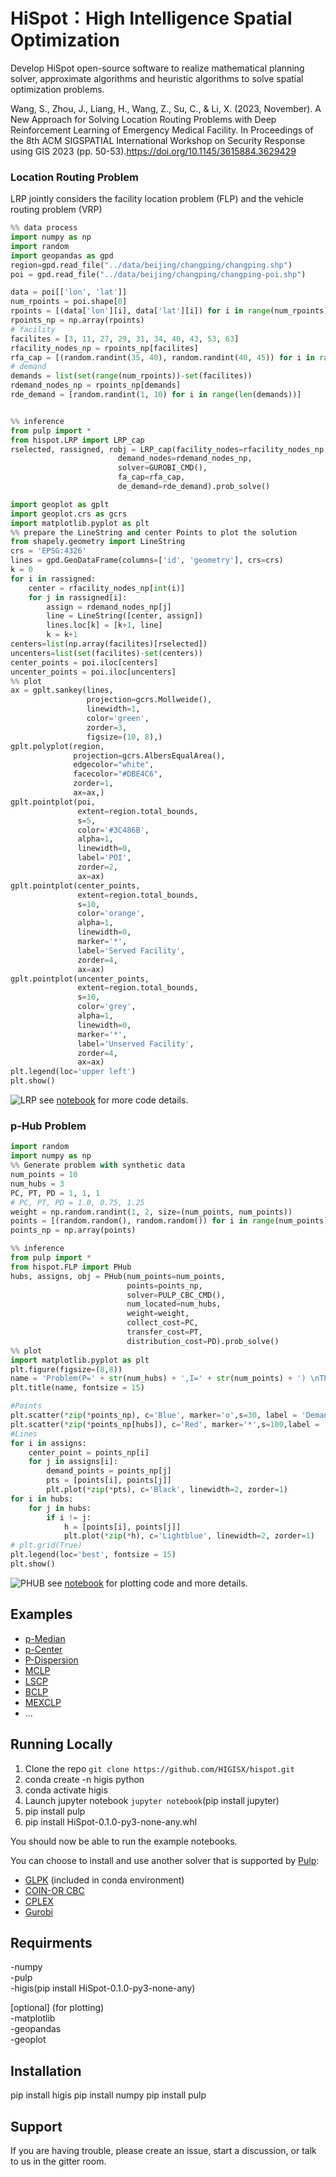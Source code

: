 # HiSpot：High Intelligence Spatial Optimization 
Develop HiSpot open-source software to realize mathematical planning solver, approximate algorithms and heuristic algorithms to solve spatial optimization problems.

Wang, S., Zhou, J., Liang, H., Wang, Z., Su, C., & Li, X. (2023, November). A New Approach for Solving Location Routing Problems with Deep Reinforcement Learning of Emergency Medical Facility. In Proceedings of the 8th ACM SIGSPATIAL International Workshop on Security Response using GIS 2023 (pp. 50-53).https://doi.org/10.1145/3615884.3629429


### Location Routing Problem
LRP jointly considers the facility location problem (FLP) and the vehicle routing problem (VRP)

```python
%% data process
import numpy as np
import random
import geopandas as gpd
region=gpd.read_file("../data/beijing/changping/changping.shp")
poi = gpd.read_file("../data/beijing/changping/changping-poi.shp")

data = poi[['lon', 'lat']]
num_rpoints = poi.shape[0]
rpoints = [(data['lon'][i], data['lat'][i]) for i in range(num_rpoints)]
rpoints_np = np.array(rpoints)
# facility
facilites = [3, 11, 27, 29, 31, 34, 40, 43, 53, 63]
rfacility_nodes_np = rpoints_np[facilites]
rfa_cap = [(random.randint(35, 40), random.randint(40, 45)) for i in range(len(facilites))]
# demand
demands = list(set(range(num_rpoints))-set(facilites))
rdemand_nodes_np = rpoints_np[demands]
rde_demand = [random.randint(1, 10) for i in range(len(demands))]


%% inference
from pulp import *
from hispot.LRP import LRP_cap
rselected, rassigned, robj = LRP_cap(facility_nodes=rfacility_nodes_np,
                        demand_nodes=rdemand_nodes_np,
                        solver=GUROBI_CMD(),
                        fa_cap=rfa_cap,
                        de_demand=rde_demand).prob_solve()

import geoplot as gplt
import geoplot.crs as gcrs
import matplotlib.pyplot as plt
%% prepare the LineString and center Points to plot the solution
from shapely.geometry import LineString
crs = 'EPSG:4326'
lines = gpd.GeoDataFrame(columns=['id', 'geometry'], crs=crs)
k = 0
for i in rassigned:
    center = rfacility_nodes_np[int(i)]
    for j in rassigned[i]:
        assign = rdemand_nodes_np[j]
        line = LineString([center, assign])
        lines.loc[k] = [k+1, line]
        k = k+1
centers=list(np.array(facilites)[rselected])
uncenters=list(set(facilites)-set(centers))
center_points = poi.iloc[centers]
uncenter_points = poi.iloc[uncenters]
%% plot
ax = gplt.sankey(lines,
                 projection=gcrs.Mollweide(),
                 linewidth=1,
                 color='green',
                 zorder=3,
                 figsize=(10, 8),)
gplt.polyplot(region,
              projection=gcrs.AlbersEqualArea(),
              edgecolor="white",
              facecolor="#DBE4C6",
              zorder=1,
              ax=ax,)
gplt.pointplot(poi,
               extent=region.total_bounds,
               s=5,
               color='#3C486B',
               alpha=1,
               linewidth=0,
               label='POI',
               zorder=2,
               ax=ax)
gplt.pointplot(center_points,
               extent=region.total_bounds,
               s=10,
               color='orange',
               alpha=1,
               linewidth=0,
               marker='*',
               label='Served Facility',
               zorder=4,
               ax=ax)
gplt.pointplot(uncenter_points,
               extent=region.total_bounds,
               s=10,
               color='grey',
               alpha=1,
               linewidth=0,
               marker='*',
               label='Unserved Facility',
               zorder=4,
               ax=ax)
plt.legend(loc='upper left')
plt.show()
```
![LRP](img/LRP.png)
see [notebook](https://github.com/HIGISX/hispot/blob/main/Notebooks/LRP_cap.ipynb) for more code details.

### p-Hub Problem
```python
import random
import numpy as np
%% Generate problem with synthetic data
num_points = 10
num_hubs = 3
PC, PT, PD = 1, 1, 1
# PC, PT, PD = 1.0, 0.75, 1.25
weight = np.random.randint(1, 2, size=(num_points, num_points))
points = [(random.random(), random.random()) for i in range(num_points)]
points_np = np.array(points)

%% inference 
from pulp import *
from hispot.FLP import PHub
hubs, assigns, obj = PHub(num_points=num_points,
                          points=points_np,
                          solver=PULP_CBC_CMD(),
                          num_located=num_hubs,
                          weight=weight,
                          collect_cost=PC,
                          transfer_cost=PT,
                          distribution_cost=PD).prob_solve()
%% plot
import matplotlib.pyplot as plt
plt.figure(figsize=(8,8))
name = 'Problem(P=' + str(num_hubs) + ',I=' + str(num_points) + ') \nThe minimum total cost =' + str(round(obj,4))
plt.title(name, fontsize = 15)

#Points
plt.scatter(*zip(*points_np), c='Blue', marker='o',s=30, label = 'Demand Points', zorder=2)
plt.scatter(*zip(*points_np[hubs]), c='Red', marker='*',s=100,label = 'Medians',zorder=3)
#Lines
for i in assigns:
    center_point = points_np[i]
    for j in assigns[i]:
        demand_points = points_np[j]
        pts = [points[i], points[j]]
        plt.plot(*zip(*pts), c='Black', linewidth=2, zorder=1)
for i in hubs:
    for j in hubs:
        if i != j:
            h = [points[i], points[j]]
            plt.plot(*zip(*h), c='Lightblue', linewidth=2, zorder=1)
# plt.grid(True)   
plt.legend(loc='best', fontsize = 15) 
plt.show()
```
![PHUB](img/PHUB.png)
see [notebook](https://github.com/HIGISX/hispot/blob/main/Notebooks/pHub.ipynb) for plotting code and more details.


## Examples
- [p-Median](https://github.com/HIGISX/hispot/blob/main/Notebooks/pMedian.ipynb)
- [p-Center](https://github.com/HIGISX/hispot/blob/main/Notebooks/pCenter.ipynb)
- [P-Dispersion](https://github.com/HIGISX/hispot/blob/main/Notebooks/pDispersion.ipynb)
- [MCLP](https://github.com/HIGISX/hispot/blob/main/Notebooks/MCLP.ipynb)
- [LSCP](https://github.com/HIGISX/hispot/blob/main/Notebooks/LSCP.ipynb)
- [BCLP](https://github.com/HIGISX/hispot/blob/main/Notebooks/BCLP.ipynb)
- [MEXCLP](https://github.com/HIGISX/hispot/blob/main/Notebooks/MEXCLP.ipynb)
- ...


## Running Locally
1. Clone the repo `git clone https://github.com/HIGISX/hispot.git`
2. conda create -n higis python
3. conda activate higis
4. Launch jupyter notebook `jupyter notebook`(pip install jupyter)
5. pip install pulp
6. pip install HiSpot-0.1.0-py3-none-any.whl

You should now be able to run the example notebooks.

You can choose to install and use another solver that is supported by [Pulp](https://github.com/coin-or/pulp):
- [GLPK](https://www.gnu.org/software/glpk/) (included in conda environment)
- [COIN-OR CBC](https://github.com/coin-or/Cbc)
- [CPLEX](https://www.ibm.com/analytics/cplex-optimizer)
- [Gurobi](https://www.gurobi.com/)

## Requirments
-numpy  
-pulp  
-higis(pip install HiSpot-0.1.0-py3-none-any)  

[optional] (for plotting)  
-matplotlib  
-geopandas  
-geoplot

## Installation
pip install higis
pip install numpy
pip install pulp

## Support 
If you are having trouble, please create an issue, start a discussion, or talk to us in the gitter room.



